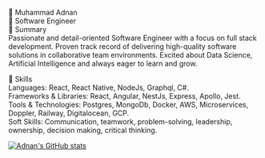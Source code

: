  🌟 Muhammad Adnan<br/>
 🙇 Software Engineer<br/>
 🚀 Summary<br/>
  Passionate and detail-oriented Software Engineer with a focus on full stack development.
  Proven track record of delivering high-quality software solutions in collaborative team environments.
  Excited about Data Science, Artificial Intelligence and always eager to learn and grow.

🔧 Skills<br/>
Languages: React, React Native, NodeJs, Graphql, C#.<br/>
Frameworks & Libraries: React, Angular, NestJs, Express, Apollo, Jest.<br/>
Tools & Technologies: Postgres, MongoDb, Docker, AWS, Microservices, Doppler, Railway, Digitalocean, GCP.<br/>
Soft Skills: Communication, teamwork, problem-solving, leadership, ownership, decision making, critical thinking.<br/>

<!---
adnan909/adnan909 is a ✨ special ✨ repository because its `README.md` (this file) appears on your GitHub profile.
You can click the Preview link to take a look at your changes.
--->
[![Adnan's GitHub stats](https://github-readme-stats.vercel.app/api?username=adnan909)](https://github.com/adnan909)
